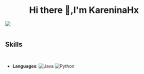 <h1 align="center"><b>Hi there 👋,I'm KareninaHx</b></h1>

<img align="center">
<br>
<img src="https://user-images.githubusercontent.com/73097560/115834477-dbab4500-a447-11eb-908a-139a6edaec5c.gif">

<br>
<br>

## <b>Skills</b>
<br>
<p align="center">

- **Languages**:
    ![Java](https://img.shields.io/badge/Java?style=for-the-badage&logo=Java&logoColor=white&label=Java&labelColor=white&color=white&cacheSeconds=3000)
    ![Python](https://img.shields.io/badge/Python%20-%2314354C.svg?style=for-the-badge&logo=python&logoColor=white)

<br>

</p>

